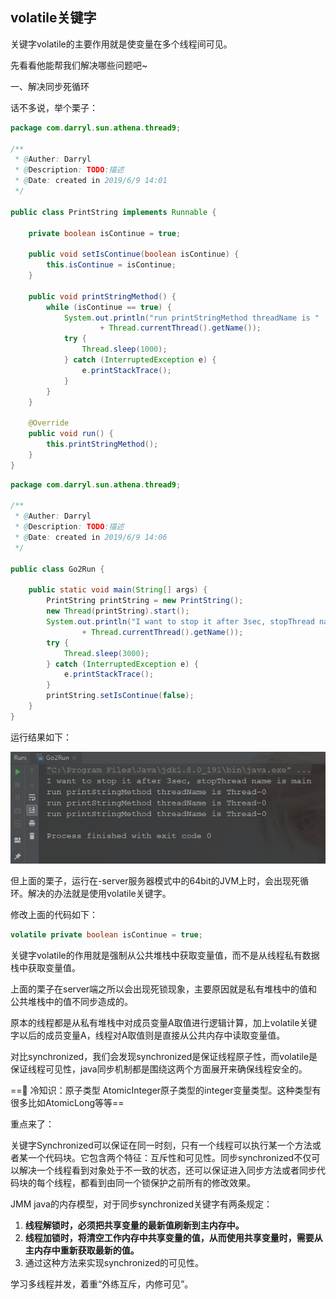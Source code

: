 ## volatile关键字

关键字volatile的主要作用就是使变量在多个线程间可见。

先看看他能帮我们解决哪些问题吧~

一、解决同步死循环

话不多说，举个栗子：

```java
package com.darryl.sun.athena.thread9;

/**
 * @Auther: Darryl
 * @Description: TODO:描述
 * @Date: created in 2019/6/9 14:01
 */

public class PrintString implements Runnable {

    private boolean isContinue = true;

    public void setIsContinue(boolean isContinue) {
        this.isContinue = isContinue;
    }

    public void printStringMethod() {
        while (isContinue == true) {
            System.out.println("run printStringMethod threadName is "
                    + Thread.currentThread().getName());
            try {
                Thread.sleep(1000);
            } catch (InterruptedException e) {
                e.printStackTrace();
            }
        }
    }

    @Override
    public void run() {
        this.printStringMethod();
    }
}
```

```java
package com.darryl.sun.athena.thread9;

/**
 * @Auther: Darryl
 * @Description: TODO:描述
 * @Date: created in 2019/6/9 14:06
 */

public class Go2Run {

    public static void main(String[] args) {
        PrintString printString = new PrintString();
        new Thread(printString).start();
        System.out.println("I want to stop it after 3sec, stopThread name is "
                + Thread.currentThread().getName());
        try {
            Thread.sleep(3000);
        } catch (InterruptedException e) {
            e.printStackTrace();
        }
        printString.setIsContinue(false);
    }
}

```

运行结果如下：

![1560061087317](image\1560061087317.png)

但上面的栗子，运行在-server服务器模式中的64bit的JVM上时，会出现死循环。解决的办法就是使用volatile关键字。

修改上面的代码如下：

```java
volatile private boolean isContinue = true;
```

关键字volatile的作用就是强制从公共堆栈中获取变量值，而不是从线程私有数据栈中获取变量值。

上面的栗子在server端之所以会出现死锁现象，主要原因就是私有堆栈中的值和公共堆栈中的值不同步造成的。

原本的线程都是从私有堆栈中对成员变量A取值进行逻辑计算，加上volatile关键字以后的成员变量A，线程对A取值则是直接从公共内存中读取变量值。

对比synchronized，我们会发现synchronized是保证线程原子性，而volatile是保证线程可见性，java同步机制都是围绕这两个方面展开来确保线程安全的。

==:notebook: 冷知识：原子类型 AtomicInteger原子类型的integer变量类型。这种类型有很多比如AtomicLong等等==

重点来了：

关键字Synchronized可以保证在同一时刻，只有一个线程可以执行某一个方法或者某一个代码块。它包含两个特征：互斥性和可见性。同步synchronized不仅可以解决一个线程看到对象处于不一致的状态，还可以保证进入同步方法或者同步代码块的每个线程，都看到由同一个锁保护之前所有的修改效果。

JMM java的内存模型，对于同步synchronized关键字有两条规定：

1. **线程解锁时，必须把共享变量的最新值刷新到主内存中。**
2. **线程加锁时，将清空工作内存中共享变量的值，从而使用共享变量时，需要从主内存中重新获取最新的值。**
3. 通过这种方法来实现synchronized的可见性。

学习多线程并发，着重“外练互斥，内修可见”。

